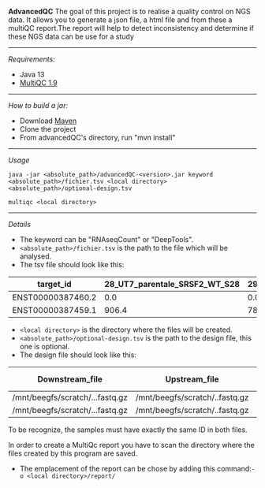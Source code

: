 **AdvancedQC**
The goal of this project is to realise  a quality control on NGS data. It allows you to generate a json file, a html file and from these a multiQC report.The report will help to detect inconsistency and determine if these NGS data can be use for a study

--------
*Requirements:*
- Java 13
- [MultiQC 1.9](https://github.com/ewels/MultiQC)
-------
*How to build a jar:*
- Download [Maven](https://maven.apache.org/download.cgi)
- Clone the project
- From advancedQC's directory, run "mvn install"

------
*Usage*

`java -jar <absolute_path>/advancedQC-<version>.jar keyword <absolute_path>/fichier.tsv <local directory> <absolute_path>/optional-design.tsv`

`multiqc <local directory>`

-------
*Details*
- The keyword can be "RNAseqCount" or "DeepTools".
- `<absolute_path>/fichier.tsv` is the path to the file which will be analysed.
- The tsv file should look like this:  

 target_id	|28_UT7_parentale_SRSF2_WT_S28| 29_UT7_parentale_SRSF2_WT_S29
 ----------|------------------------------|-----------------------------
 ENST00000387460.2|	0.0|	0.0
 ENST00000387459.1|	906.4	|786.8710000000001

- `<local directory>` is the directory where the files will be created.
- `<absolute_path>/optional-design.tsv` is the path to the design file, this one is optional.
- The design file should look like this:

Downstream_file|	Upstream_file	|Sample_id	|Design 1|	Design 2
---------------|---------------|----------|--------|---------
/mnt/beegfs/scratch/...fastq.gz	|/mnt/beegfs/scratch/..fastq.gz|	28_UT7_parentale_SRSF2_WT_S28|	S1 |	T1 	
/mnt/beegfs/scratch/...fastq.gz	|/mnt/beegfs/scratch/..fastq.gz|	29_UT7_parentale_SRSF2_WT_S29|	S2	| T2 	

To be recognize, the samples must have exactly the same ID in both files.

In order to create a MultiQc report you have to scan the directory where the files created by this program are saved.
- The emplacement of the report can be chose by adding this command:`-o <local directory>/report/`

